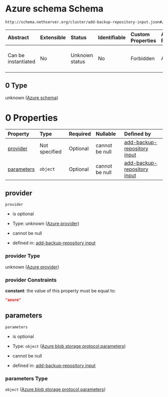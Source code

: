 # Azure schema Schema

```txt
http://schema.nethserver.org/cluster/add-backup-repository-input.json#/anyOf/2/allOf/0
```



| Abstract            | Extensible | Status         | Identifiable | Custom Properties | Additional Properties | Access Restrictions | Defined In                                                                                            |
| :------------------ | :--------- | :------------- | :----------- | :---------------- | :-------------------- | :------------------ | :---------------------------------------------------------------------------------------------------- |
| Can be instantiated | No         | Unknown status | No           | Forbidden         | Allowed               | none                | [add-backup-repository-input.json\*](cluster/add-backup-repository-input.json "open original schema") |

## 0 Type

unknown ([Azure schema](add-backup-repository-input-anyof-2-allof-azure-schema.md))

# 0 Properties

| Property                  | Type          | Required | Nullable       | Defined by                                                                                                                                                                                                                      |
| :------------------------ | :------------ | :------- | :------------- | :------------------------------------------------------------------------------------------------------------------------------------------------------------------------------------------------------------------------------ |
| [provider](#provider)     | Not specified | Optional | cannot be null | [add-backup-repository input](add-backup-repository-input-anyof-2-allof-azure-schema-properties-azure-provider.md "http://schema.nethserver.org/cluster/add-backup-repository-input.json#/anyOf/2/allOf/0/properties/provider") |
| [parameters](#parameters) | `object`      | Optional | cannot be null | [add-backup-repository input](add-backup-repository-input-defs-azure-blob-storage-protocol-parameters.md "http://schema.nethserver.org/cluster/add-backup-repository-input.json#/anyOf/2/allOf/0/properties/parameters")        |

## provider



`provider`

* is optional

* Type: unknown ([Azure provider](add-backup-repository-input-anyof-2-allof-azure-schema-properties-azure-provider.md))

* cannot be null

* defined in: [add-backup-repository input](add-backup-repository-input-anyof-2-allof-azure-schema-properties-azure-provider.md "http://schema.nethserver.org/cluster/add-backup-repository-input.json#/anyOf/2/allOf/0/properties/provider")

### provider Type

unknown ([Azure provider](add-backup-repository-input-anyof-2-allof-azure-schema-properties-azure-provider.md))

### provider Constraints

**constant**: the value of this property must be equal to:

```json
"azure"
```

## parameters



`parameters`

* is optional

* Type: `object` ([Azure blob storage protocol parameters](add-backup-repository-input-defs-azure-blob-storage-protocol-parameters.md))

* cannot be null

* defined in: [add-backup-repository input](add-backup-repository-input-defs-azure-blob-storage-protocol-parameters.md "http://schema.nethserver.org/cluster/add-backup-repository-input.json#/anyOf/2/allOf/0/properties/parameters")

### parameters Type

`object` ([Azure blob storage protocol parameters](add-backup-repository-input-defs-azure-blob-storage-protocol-parameters.md))
